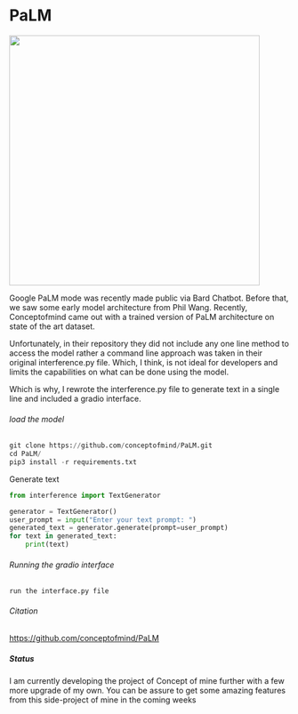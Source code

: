 # PaLM
<img src="./palm.gif" width="450px"></img>

Google PaLM mode was recently made public via Bard Chatbot. Before that, we saw some early model architecture from Phil Wang. Recently, Conceptofmind came out with a trained version of PaLM architecture on state of the art dataset. 

Unfortunately, in their repository they did not include any one line method to access the model rather a command line approach was taken in their original interference.py file. Which, I think, is not ideal for developers and limits the capabilities on what can be done using the model. 

Which is why, I rewrote the interference.py file to generate text in a single line and included a gradio interface. 

###### load the model
```Python
git clone https://github.com/conceptofmind/PaLM.git
cd PaLM/
pip3 install -r requirements.txt
```

Generate text
```Python
from interference import TextGenerator

generator = TextGenerator()
user_prompt = input("Enter your text prompt: ")
generated_text = generator.generate(prompt=user_prompt)
for text in generated_text:
    print(text)
```

###### Running the gradio interface
```run the interface.py file```

###### Citation
https://github.com/conceptofmind/PaLM

##### Status
I am currently developing the project of Concept of mine further with a few more upgrade of my own. You can be assure to get some amazing features from this side-project of mine in the coming weeks
